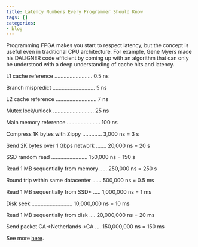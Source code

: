 ```yaml
---
title: Latency Numbers Every Programmer Should Know
tags: []
categories:
- blog
---
```

Programming FPGA makes you start to respect latency, but the concept is useful
even in traditional CPU architecture. For example, Gene Myers made his
DALIGNER code efficient by coming up with an algorithm that can only be
understood with a deep understanding of cache hits and latency.
<!--more-->

>

L1 cache reference ......................... 0.5 ns

Branch mispredict ............................ 5 ns

L2 cache reference ........................... 7 ns

Mutex lock/unlock ........................... 25 ns

Main memory reference ...................... 100 ns

Compress 1K bytes with Zippy ............. 3,000 ns = 3 s

Send 2K bytes over 1 Gbps network ....... 20,000 ns = 20 s

SSD random read ........................ 150,000 ns = 150 s

Read 1 MB sequentially from memory ..... 250,000 ns = 250 s

Round trip within same datacenter ...... 500,000 ns = 0.5 ms

Read 1 MB sequentially from SSD* ..... 1,000,000 ns = 1 ms

Disk seek ........................... 10,000,000 ns = 10 ms

Read 1 MB sequentially from disk .... 20,000,000 ns = 20 ms

Send packet CA->Netherlands->CA .... 150,000,000 ns = 150 ms

See more [here](https://gist.github.com/hellerbarde/2843375).

